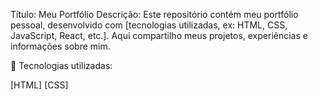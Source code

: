 Título: Meu Portfólio
Descrição:
Este repositório contém meu portfólio pessoal, desenvolvido com [tecnologias utilizadas, ex: HTML, CSS, JavaScript, React, etc.]. Aqui compartilho meus projetos, experiências e informações sobre mim.

🚀 Tecnologias utilizadas:

[HTML]
[CSS]
